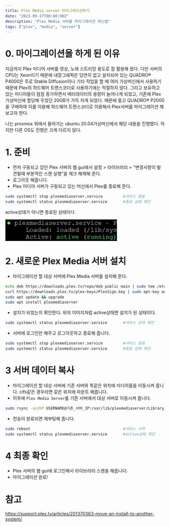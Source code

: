```yaml
---
title: Plex Media server 마이그레이션하기
date: "2023-09-17T00:00:00Z"
description: "Plex Media 서버를 마이그레이션 하는법"
tags: ["plex", "media", "server"]
---
```


# 0. 마이그레이션을 하게 된 이유

지금까지 Plex 미디어 서버를 영상, 노래 스트리밍 용도로 잘 활용해 왔다. 다만 서버의 CPU는 Xeon이기 때문에 내장그래픽은 당연히 없고 설치되어 있는 QUADRO® P4000은 주로 Stable Diffusion이나 기타 작업을 할 때 여러 가상머신에서 사용하기 때문에 Plex의 하드웨어 트랜스코더로 사용하기에는 적절하지 않다. 그리고 보유하고 있는 미디어들이 점점 증가하면서 메타데이터의 용량이 늘어나게 되었고, 기존에 Plex가상머신에 할당해 두었던 20GB가 가득 차게 되었다. 때문에 중고 QUADRO® P2000을 구매하여 이를 이용해 하드웨어 트랜스코더로 이용해서 Plex서버를 마이그레이션 해보고자 한다.

나는 proxmox 위에서 돌아가는 ubuntu 20.04가상머신에서 해당 내용을 진행했다. 하지만 다른 OS도 진행은 크게 다르지 않다.

# 1. 준비

-   먼저 구동되고 있던 Plex 서버의 웹 gui에서 설정 > 라이브러리 > "변경사항이 발견될때 부분적인 스캔 실행"을 체크 해제해 준다.
-   로그아웃 해줍니다.
-   Plex 미디어 서버가 구동되고 있는 머신에서 Plex를 종료해 준다.

```sh
sudo systemctl stop plexmediaserver.service         #서비스 종료
sudo systemctl status plexmediaserver.service       #종료 상태 확인
```

active상태가 아니면 종료된 상태이다.

![plex](./plex-active.png)

# 2. 새로운 Plex Media 서버 설치

-   마이그레이션 할 대상 서버에 Plex Media 서버를 설치해 준다.

```sh
echo deb https://downloads.plex.tv/repo/deb public main | sudo tee /etc/apt/sources.list.d/plexmediaserver.list
curl https://downloads.plex.tv/plex-keys/PlexSign.key | sudo apt-key add
sudo apt update && upgrade
sudo apt install plexmediaserver
```

-   설치가 되었는지 확인한다. 위의 이미지처럼 active상태면 설치가 된 상태이다.

```sh
sudo systemctl status plexmediaserver.service       #서비스 상태 확인
```

-   서버에 로그인만 해주고 로그아웃하고 종료해 줍니다.

```sh
sudo systemctl stop plexmediaserver.service         #서비스 종료
sudo systemctl status plexmediaserver.service       #종료 상태 확인
```

# 3 서버 데이터 복사

-   마이그레이션 할 대상 서버에 기존 서버와 똑같은 위치에 미디어들을 이동시켜 줍니다. cifs같은 경우라면 같은 위치에 마운트 해줍니다.
-   이후에 `Plex Media Server`를 기존 서버에서 대상 서버로 이동시켜 줍니다.

```sh
sudo rsync -avzhP USERNAME@기존_서버_IP:/var/lib/plexmediaserver/Library/Application\ Support/Plex\ Media\ Server /var/lib/plexmediaserver/Library/Application\ Support/
```

-   전송이 완료되면 재부팅해 줍니다.

```sh
sudo reboot                                         #서비스 시작
sudo systemctl status plexmediaserver.service       #active상태 확인
```

# 4 최종 확인

-   Plex 서버의 웹 gui에 로그인해서 라이브러리 스캔을 해줍니다.
-   마이그레이션 완료!

# 참고

https://support.plex.tv/articles/201370363-move-an-install-to-another-system/

